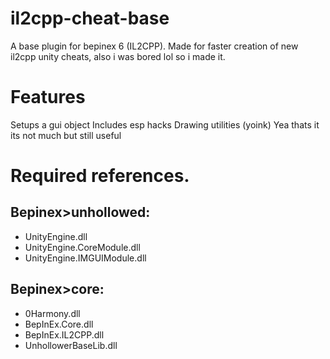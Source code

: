 # il2cpp-cheat-base
A base plugin for bepinex 6 (IL2CPP). Made for faster creation of new il2cpp unity cheats, also i was bored lol so i made it.

# Features
Setups a gui object
Includes esp hacks
Drawing utilities (yoink)
Yea thats it its not much but still useful

# Required references.
 ## Bepinex>unhollowed:
   - UnityEngine.dll
   - UnityEngine.CoreModule.dll
   - UnityEngine.IMGUIModule.dll
 ## Bepinex>core:
   - 0Harmony.dll
   - BepInEx.Core.dll
   - BepInEx.IL2CPP.dll
   - UnhollowerBaseLib.dll



